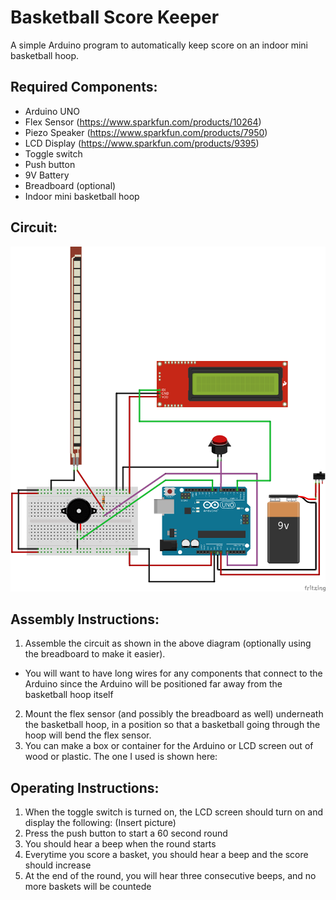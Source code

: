 # Basketball Score Keeper

A simple Arduino program to automatically keep score on an indoor mini basketball hoop.

## Required Components:
* Arduino UNO
* Flex Sensor (https://www.sparkfun.com/products/10264)
* Piezo Speaker (https://www.sparkfun.com/products/7950)
* LCD Display (https://www.sparkfun.com/products/9395)
* Toggle switch
* Push button
* 9V Battery
* Breadboard (optional)
* Indoor mini basketball hoop

## Circuit:
![alt tag](/docs/Circuit_Setup.png)

## Assembly Instructions:
1. Assemble the circuit as shown in the above diagram (optionally using the breadboard to make it easier).
* You will want to have long wires for any components that connect to the Arduino since the Arduino will be positioned far away from the basketball hoop itself
2. Mount the flex sensor (and possibly the breadboard as well)  underneath the basketball hoop, in a position so that a basketball going through the hoop will bend the flex sensor.
3. You can make a box or container for the Arduino or LCD screen out of wood or plastic. The one I used is shown here:

## Operating Instructions:
1. When the toggle switch is turned on, the LCD screen should turn on and display the following:
(Insert picture)
2. Press the push button to start a 60 second round
3. You should hear a beep when the round starts
4. Everytime you score a basket, you should hear a beep and the score should increase
5. At the end of the round, you will hear three consecutive beeps, and no more baskets will be countede
